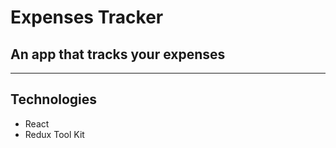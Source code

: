 # Expenses Tracker

## An app that tracks your expenses
---
## Technologies
- React
- Redux Tool Kit